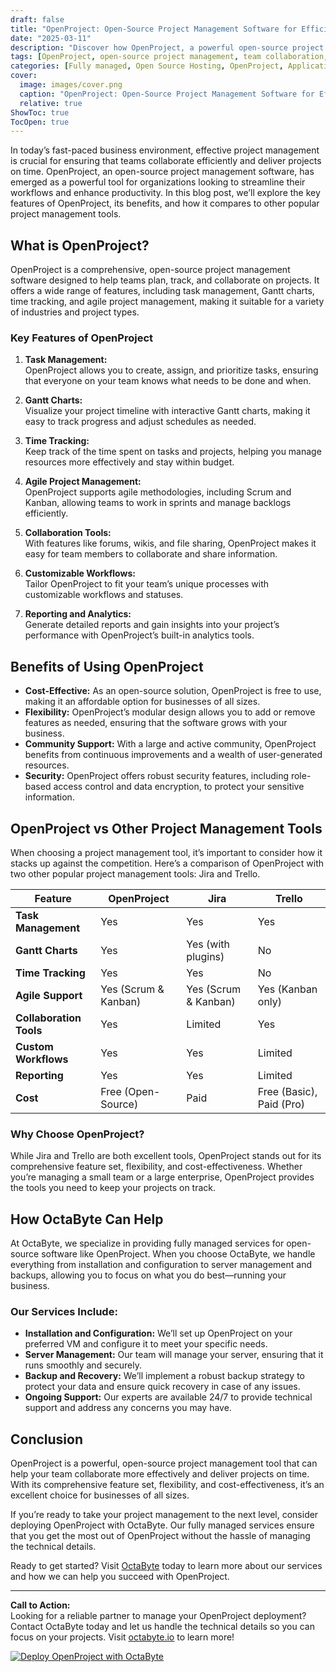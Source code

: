 ```yaml
---
draft: false
title: "OpenProject: Open-Source Project Management Software for Efficient Team Collaboration and Timely Project Delivery"
date: "2025-03-11"
description: "Discover how OpenProject, a powerful open-source project management software, can streamline your team collaboration, enhance productivity, and ensure timely project delivery. Learn about its features, benefits, and how it compares to other popular project management tools."
tags: [OpenProject, open-source project management, team collaboration, project delivery, project management software, OpenProject vs Jira, OpenProject vs Trello, OpenProject features, OpenProject benefits, OctaByte managed services]
categories: [Fully managed, Open Source Hosting, OpenProject, Applications, Project Management]
cover:
  image: images/cover.png
  caption: "OpenProject: Open-Source Project Management Software for Efficient Team Collaboration and Timely Project Delivery"
  relative: true
ShowToc: true
TocOpen: true
---
```



In today’s fast-paced business environment, effective project management is crucial for ensuring that teams collaborate efficiently and deliver projects on time. OpenProject, an open-source project management software, has emerged as a powerful tool for organizations looking to streamline their workflows and enhance productivity. In this blog post, we’ll explore the key features of OpenProject, its benefits, and how it compares to other popular project management tools.

## What is OpenProject?

OpenProject is a comprehensive, open-source project management software designed to help teams plan, track, and collaborate on projects. It offers a wide range of features, including task management, Gantt charts, time tracking, and agile project management, making it suitable for a variety of industries and project types.

### Key Features of OpenProject

1. **Task Management:**  
   OpenProject allows you to create, assign, and prioritize tasks, ensuring that everyone on your team knows what needs to be done and when.

2. **Gantt Charts:**  
   Visualize your project timeline with interactive Gantt charts, making it easy to track progress and adjust schedules as needed.

3. **Time Tracking:**  
   Keep track of the time spent on tasks and projects, helping you manage resources more effectively and stay within budget.

4. **Agile Project Management:**  
   OpenProject supports agile methodologies, including Scrum and Kanban, allowing teams to work in sprints and manage backlogs efficiently.

5. **Collaboration Tools:**  
   With features like forums, wikis, and file sharing, OpenProject makes it easy for team members to collaborate and share information.

6. **Customizable Workflows:**  
   Tailor OpenProject to fit your team’s unique processes with customizable workflows and statuses.

7. **Reporting and Analytics:**  
   Generate detailed reports and gain insights into your project’s performance with OpenProject’s built-in analytics tools.

## Benefits of Using OpenProject

- **Cost-Effective:** As an open-source solution, OpenProject is free to use, making it an affordable option for businesses of all sizes.
- **Flexibility:** OpenProject’s modular design allows you to add or remove features as needed, ensuring that the software grows with your business.
- **Community Support:** With a large and active community, OpenProject benefits from continuous improvements and a wealth of user-generated resources.
- **Security:** OpenProject offers robust security features, including role-based access control and data encryption, to protect your sensitive information.

## OpenProject vs Other Project Management Tools

When choosing a project management tool, it’s important to consider how it stacks up against the competition. Here’s a comparison of OpenProject with two other popular project management tools: Jira and Trello.

| Feature                | OpenProject                  | Jira                         | Trello                       |
|------------------------|------------------------------|------------------------------|------------------------------|
| **Task Management**     | Yes                         | Yes                         | Yes                         |
| **Gantt Charts**        | Yes                         | Yes (with plugins)          | No                          |
| **Time Tracking**       | Yes                         | Yes                         | No                          |
| **Agile Support**       | Yes (Scrum & Kanban)        | Yes (Scrum & Kanban)        | Yes (Kanban only)           |
| **Collaboration Tools** | Yes                         | Limited                     | Yes                         |
| **Custom Workflows**    | Yes                         | Yes                         | Limited                     |
| **Reporting**           | Yes                         | Yes                         | Limited                     |
| **Cost**                | Free (Open-Source)          | Paid                        | Free (Basic), Paid (Pro)    |

### Why Choose OpenProject?

While Jira and Trello are both excellent tools, OpenProject stands out for its comprehensive feature set, flexibility, and cost-effectiveness. Whether you’re managing a small team or a large enterprise, OpenProject provides the tools you need to keep your projects on track.

## How OctaByte Can Help

At OctaByte, we specialize in providing fully managed services for open-source software like OpenProject. When you choose OctaByte, we handle everything from installation and configuration to server management and backups, allowing you to focus on what you do best—running your business.

### Our Services Include:

- **Installation and Configuration:** We’ll set up OpenProject on your preferred VM and configure it to meet your specific needs.
- **Server Management:** Our team will manage your server, ensuring that it runs smoothly and securely.
- **Backup and Recovery:** We’ll implement a robust backup strategy to protect your data and ensure quick recovery in case of any issues.
- **Ongoing Support:** Our experts are available 24/7 to provide technical support and address any concerns you may have.

## Conclusion

OpenProject is a powerful, open-source project management tool that can help your team collaborate more effectively and deliver projects on time. With its comprehensive feature set, flexibility, and cost-effectiveness, it’s an excellent choice for businesses of all sizes.

If you’re ready to take your project management to the next level, consider deploying OpenProject with OctaByte. Our fully managed services ensure that you get the most out of OpenProject without the hassle of managing the technical details.

Ready to get started? Visit [OctaByte](https://octabyte.io) today to learn more about our services and how we can help you succeed with OpenProject.

---

**Call to Action:**  
Looking for a reliable partner to manage your OpenProject deployment? Contact OctaByte today and let us handle the technical details so you can focus on your projects. Visit [octabyte.io](https://octabyte.io) to learn more!

[![Deploy OpenProject with OctaByte](/images/deploy-on-octabyte.png)](https://octabyte.io/fully-managed-open-source-services/applications/project-management/openproject)